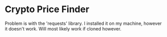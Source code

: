 # Crypto Price Finder
Problem is with the 'requests' library. I installed it on my machine, however it doesn't work. Will most likely work if cloned however.
